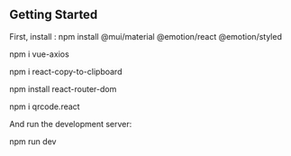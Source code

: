 ## Getting Started

First, install :
npm install @mui/material @emotion/react @emotion/styled

npm i vue-axios

npm i react-copy-to-clipboard

npm install react-router-dom

npm i qrcode.react

And run the development server:

npm run dev

